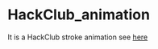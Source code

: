 # HackClub_animation
It is a HackClub stroke animation  see [here](https://codepen.io/abhay-tomar-the-selector/pen/WNVRdzM)
